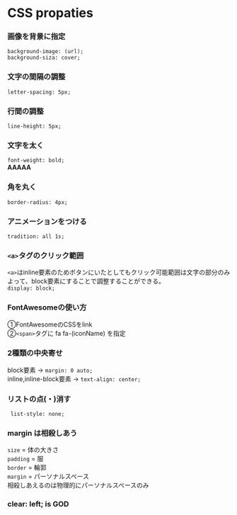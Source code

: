 # CSS propaties
### 画像を背景に指定
```background-image: (url);```  
```background-siza: cover;```  

### 文字の間隔の調整
```letter-spacing: 5px;```  

### 行間の調整
```line-height: 5px;```  

### 文字を太く
```font-weight: bold;```  
**AAAAA**  


### 角を丸く
```border-radius: 4px;```  


### アニメーションをつける
```tradition: all 1s;```  


### `<a>`タグのクリック範囲
`<a>`はinline要素のためボタンにいたとしてもクリック可能範囲は文字の部分のみ  
よって、block要素にすることで調整することができる。  
```display: block;```  

### FontAwesomeの使い方
①FontAwesomeのCSSをlink  
②`<span>`タグに fa fa-(iconName) を指定  

### 2種類の中央寄せ
block要素 -> `margin: 0 auto;`  
inline,inline-block要素 -> `text-align: center;`

### リストの点(・)消す
``` list-style: none;```

### margin は相殺しあう
`size` = 体の大きさ  
`padding` = 服  
`border` = 輪郭  
`margin` = パーソナルスペース  
相殺しあえるのは物理的にパーソナルスペースのみ  



### clear: left; is GOD
